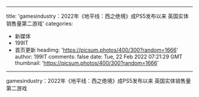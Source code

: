 
---
title: 'gamesindustry：2022年《地平线：西之绝境》成PS5发布以来 英国实体销售量第二游戏'
categories: 
 - 新媒体
 - 199IT
 - 首页更新
headimg: 'https://picsum.photos/400/300?random=1666'
author: 199IT
comments: false
date: Tue, 22 Feb 2022 07:21:29 GMT
thumbnail: 'https://picsum.photos/400/300?random=1666'
---

<div>   
gamesindustry：2022年《地平线：西之绝境》成PS5发布以来 英国实体销售量第二游戏  
</div>
            